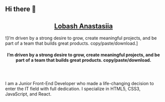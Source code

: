 ## Hi there 👋

<h2 align="center"><u>Lobash Anastasiia</u></h2>

![I’m driven by a strong  desire to grow, create meaningful projects, and be part of a team that builds great products. copy/paste/download.]
<h4 align="center"> I’m driven by a strong  desire to grow, create meaningful projects, and be part of a team that builds great products. copy/paste/download. </h4>

<p align="center">
<br>
</p>

### 
I am a Junior Front-End Developer who made a life-changing decision to enter the IT field
with full dedication. I specialize in HTML5, CSS3, JavaScript, and React. 

